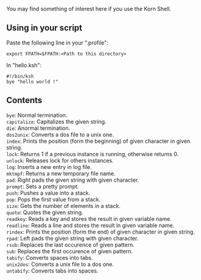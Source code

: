 You may find something of interest here if you use the Korn Shell.

## Using in your script

Paste the following line in your ".profile":

```ksh
export FPATH=$FPATH:<Path to this directory>
```

In "hello.ksh":

```ksh
#!/bin/ksh
bye "hello world !"
```

## Contents

`bye`: Normal termination.  
`capitalize`: Capitalizes the given string.  
`die`: Anormal termination.  
`dos2unix`: Converts a dos file to a unix one.  
`index`: Prints the position (form the beginning) of given character in given string.  
`lock`: Returns 1 if a previous instance is running, otherwise returns 0.  
`unlock`: Releases lock for others instances.  
`log`: Inserts a new entry in log file.  
`mktmpf`: Returns a new temporary file name.  
`pad`: Right pads the given string with given character.  
`prompt`: Sets a pretty prompt.  
`push`: Pushes a value into a stack.  
`pop`: Pops the first value from a stack.  
`size`: Gets the number of elements in a stack.  
`quote`: Quotes the given string.  
`readkey`: Reads a key and stores the result in given variable name.  
`readline`: Reads a line and stores the result in given variable name.  
`rindex`: Prints the position (form the end) of given character in given string.  
`rpad`: Left pads the given string with given character.  
`rsub`: Replaces the last occurence of given pattern.  
`sub`: Replaces the first occurence of given pattern.  
`tabify`: Converts spaces into tabs.  
`unix2dos`: Converts a unix file to a dos one.  
`untabify`: Converts tabs into spaces.  
